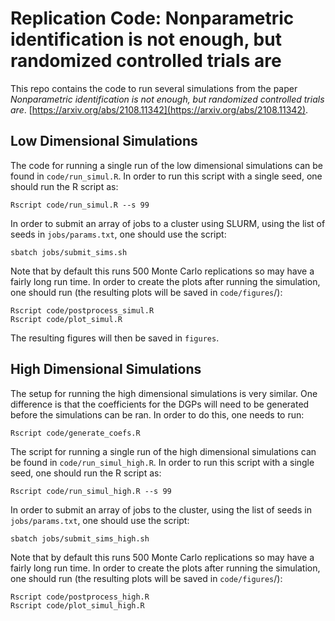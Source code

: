 # Replication Code: Nonparametric identification is not enough, but randomized controlled trials are

This repo contains the code to run several simulations from the paper *Nonparametric identification is not enough, but randomized controlled trials are*.
[https://arxiv.org/abs/2108.11342](https://arxiv.org/abs/2108.11342).

## Low Dimensional Simulations

The code for running a single run of the low dimensional simulations can be found in `code/run_simul.R`. 
In order to run this script with a single seed, one should run the R script as:
```
Rscript code/run_simul.R --s 99
```

In order to submit an array of jobs to a cluster using SLURM, using the list of seeds in `jobs/params.txt`,
one should use the script:

```
sbatch jobs/submit_sims.sh
```
Note that by default this runs 500 Monte Carlo replications so may have a fairly long run time.
In order to create the plots after running the simulation, one should run (the resulting plots will be saved
in `code/figures`/):

```
Rscript code/postprocess_simul.R
Rscript code/plot_simul.R
```
The resulting figures will then be saved in `figures`.

## High Dimensional Simulations

The setup for running the high dimensional simulations is very similar.
One difference is that the coefficients for the DGPs will need to be generated before
the simulations can be ran. 
In order to do this, one needs to run:
```
Rscript code/generate_coefs.R
```

The script for running a single run of the high dimensional simulations can be found in `code/run_simul_high.R`. 
In order to run this script with a single seed, one should run the R script as:
```
Rscript code/run_simul_high.R --s 99
```

In order to submit an array of jobs to the cluster, using the list of seeds in `jobs/params.txt`,
one should use the script:

```
sbatch jobs/submit_sims_high.sh
```

Note that by default this runs 500 Monte Carlo replications so may have a fairly long run time.
In order to create the plots after running the simulation, one should run (the resulting plots will be saved
in `code/figures`/):

```
Rscript code/postprocess_high.R
Rscript code/plot_simul_high.R
```

